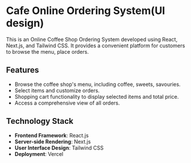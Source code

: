# Cafe Online Ordering System(UI design)

This is an Online Coffee Shop Ordering System developed using React, Next.js, and Tailwind CSS. It provides a convenient platform for customers to browse the menu, place orders.

## Features

- Browse the coffee shop's menu, including coffee, sweets, savouries.
- Select items and customize orders.
- Shopping cart functionality to display selected items and total price.
- Access a comprehensive view of all orders.


## Technology Stack

- **Frontend Framework**: React.js
- **Server-side Rendering**: Next.js
- **User Interface Design**: Tailwind CSS
- **Deployment**: Vercel

  


